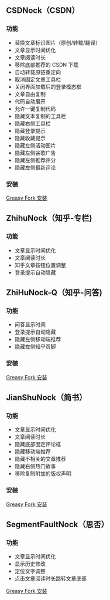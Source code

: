 ## CSDNock（CSDN）

### 功能

- 替换文章标识图片（原创/转载/翻译）
- 文章显示时间优化
- 文章阅读时长
- 移除底部推荐的 CSDN 下载
- 自动转载原链重定向
- 取消固定文章工具栏
- 关闭界面加载后的登录模态框
- 文章自由复制
- 代码自动展开
- 允许一键复制代码
- 隐藏文本复制的工具栏
- 隐藏右侧工具栏
- 隐藏登录提示
- 隐藏收藏提示
- 隐藏左侧活动图片
- 隐藏左侧谷歌广告
- 隐藏左侧推荐评分
- 隐藏左侧最新评论

### 安装

[Greasy Fork 安装](https://greasyfork.org/zh-CN/scripts/493011-csdnock)

## ZhihuNock（知乎-专栏)

### 功能

- 文章显示时间优化
- 文章阅读时长
- 知乎文章按钮位置调整
- 登录提示自动隐藏

## ZhiHuNock-Q（知乎-问答)

### 功能

- 问答显示时间
- 登录提示自动隐藏
- 隐藏左侧移动端推荐
- 隐藏左侧知乎页脚

### 安装

[Greasy Fork 安装](https://greasyfork.org/zh-CN/scripts/494300-zhihunock-q)

## JianShuNock（简书）

### 功能

- 文章显示时间优化
- 文章阅读时长
- 隐藏底部固定评论框
- 隐藏移动端推荐
- 隐藏不相关的文章推荐
- 隐藏右侧热门故事
- 移除复制附加的版权声明

### 安装

[Greasy Fork 安装](https://greasyfork.org/zh-CN/scripts/494159-jianshunock)

## SegmentFaultNock（思否）

### 功能

- 文章显示时间优化
- 显示历史修改
- 定位文字调整
- 点击文章阅读时长跳转文章底部

[Greasy Fork 安装](https://greasyfork.org/zh-CN/scripts/494376-segmentfaultnock)
